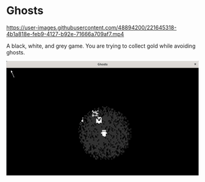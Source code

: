 # Ghosts


https://user-images.githubusercontent.com/48894200/221645318-4b1a818e-feb9-4127-b92e-71666a709af7.mp4

A black, white, and grey game.
You are trying to collect gold while avoiding ghosts.

![Showcase 5](https://github.com/LelsersLasers/Ghosts/raw/main/showcases/showcase5.PNG)
